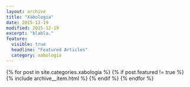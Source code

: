 ```yaml
---
layout: archive
title: "Xabologia"
date: 2015-12-19
modified: 2015-12-19
excerpt: "blabla."
feature:
  visible: true
  headline: "Featured Articles"
  category: xabologia
---
```


{% for post in site.categories.xabologia %}
  {% if post.featured != true %}
  {% include archive__item.html %}
  {% endif %}
{% endfor %}

